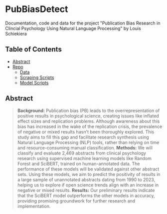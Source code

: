 # PubBiasDetect
Documentation, code and data for the project "Publication Bias Research in Clincial Psychology Using Natural Language Processing" by Louis Schiekiera

## Table of Contents

- [Abstract](#abstract)
- [Repo](#repo)
  - [Data](#data)
  - [Scraping Scripts](#scraping)
  - [Model Scripts](#model)


## Abstract
> **Background:** Publication bias (PB) leads to the overrepresentation of positive results in psychological science, creating issues like inflated effect sizes and replication problems. Although awareness about this bias has increased in the wake of the replication crisis, the prevalence of negative or mixed results hasn't been thoroughly explored. This study aims to fill this gap and facilitate research synthesis using Natural Language Processing (NLP) tools, rather than relying on time and resource-consuming manual classification.
> **Methods:** We will classify and evaluate 2,469 abstracts from clinical psychology research using supervised machine learning models like Random Forest and SciBERT, trained on human-annotated data. The performance of these models will be validated against other abstract sets. Using these models, we aim to predict the positivity of results in a large sample of unannotated abstracts dating from 1990 to 2023, helping us to explore if open science trends align with an increase in negative or mixed results.
> **Results:** Our preliminary results indicate that the SciBERT model outperforms the other models in accuracy, providing promising groundwork for further research and implementation.
